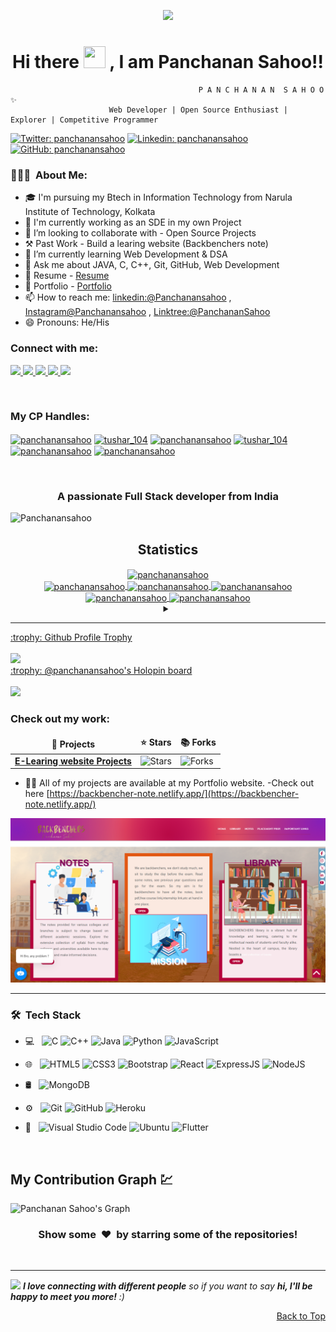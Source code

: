 <p id="top" align="center">
  <img src="#" />
</p>

<h1 align="center"> Hi there <img src="https://media.giphy.com/media/hvRJCLFzcasrR4ia7z/giphy.gif" width="35px" height="35px"> , I am Panchanan Sahoo!!</h1>

                                              P A N C H A N A N  S A H O O ✨
                          Web Developer | Open Source Enthusiast | Explorer | Competitive Programmer


[![Twitter: panchanansahoo](https://img.shields.io/twitter/follow/panchanansahoox?style=social)](https://x.com/panchanansahoox)
[![Linkedin: panchanansahoo](https://img.shields.io/badge/-panchanansahoo-blue?style=flat-square&logo=Linkedin&logoColor=white&link=https://www.linkedin.com/in/panchanansahoo/)](https://www.linkedin.com/in/panchanansahoo/)
[![GitHub: panchanansahoo](https://img.shields.io/github/followers/panchanansahoo?label=follow&style=social)](https://github.com/panchanansahoo/)

<h3> 👨🏻‍💻 &nbsp;About Me: </h3>

- 🎓 I'm pursuing my Btech in Information Technology from Narula Institute of Technology, Kolkata
- 🔭 I'm currently working as an SDE in my own Project
- 👯 I’m looking to collaborate with - Open Source Projects
- ⚒  Past Work - Build a learing website (Backbenchers note)
- 🌱 I’m currently learning Web Development & DSA
- 💬 Ask me about JAVA, C, C++, Git, GitHub, Web Development
- 📃 Resume - [Resume](#)
- 💼 Portfolio - [Portfolio](#)
- 📫 How to reach me: [linkedin:@Panchanansahoo](https://www.linkedin.com/in/panchanansahoo/)  , [Instagram@Panchanansahoo](https://www.instagram.com/_priyo_0143) , [Linktree:@PanchananSahoo](https://www.linkedin.com/in/panchanansahoo/)
- 😄 Pronouns: He/His

<h3 align="left">Connect with me:</h3>
<p align="left">
  <a href="https://www.linkedin.com/in/panchanansahoo/">
    <img src="https://img.shields.io/badge/LinkedIn-%230077B5.svg?&style=flat-square&logo=linkedin&logoColor=white">
  </a>
  
  <a href="https://github.com/panchanansahoo">
    <img src="https://img.shields.io/badge/Github-%230A0A0A.svg?&style=flat-square&logo=Github&logoColor=white">  
  </a>

  <a href="https://www.facebook.com/profile.php?id=100042354981474">
    <img src="https://img.shields.io/badge/Facebook-%231877F2.svg?&style=flat-square&logo=facebook&logoColor=white">  
  </a>
 
  <a href="https://www.instagram.com/_priyo_0143">
    <img src="https://img.shields.io/badge/Instagram-%23E4405F.svg?&style=flat-square&logo=instagram&logoColor=white">
  </a>

  <a href="https://twitter.com/panchanansahoox">
    <img src="https://img.shields.io/badge/twitter-%230077D4.svg?&style=flat-square&logo=twitter&logoColor=white">
  </a>
<p/>
<br/>

<h3 align="left">My CP Handles:</h3>
<p align="left">
  <a href="https://codeforces.com/profile/panchanansahoo" target="blank"><img align="center" src="https://raw.githubusercontent.com/rahuldkjain/github-profile-readme-generator/master/src/images/icons/Social/codeforces.svg" alt="panchanansahoo" height="30" width="40" /></a>
  <a href="https://www.codechef.com/users/panchanan0143" target="blank"><img align="center" src="https://cdn.jsdelivr.net/npm/simple-icons@3.1.0/icons/codechef.svg" alt="tushar_104" height="30" width="40" /></a>
  <a href="https://www.hackerrank.com/profile/javasahooai" target="blank"><img align="center" src="https://raw.githubusercontent.com/rahuldkjain/github-profile-readme-generator/master/src/images/icons/Social/hackerrank.svg" alt="panchanansahoo" height="30" width="40" /></a>
  <a href="https://leetcode.com/u/PanchananSahoo/" target="blank"><img align="center" src="https://raw.githubusercontent.com/rahuldkjain/github-profile-readme-generator/master/src/images/icons/Social/leet-code.svg" alt="tushar_104" height="30" width="40" /></a>
  <a href="https://www.hackerearth.com/@javasahooai" target="blank"><img align="center" src="https://raw.githubusercontent.com/rahuldkjain/github-profile-readme-generator/master/src/images/icons/Social/hackerearth.svg" alt="panchanansahoo" height="30" width="40" /></a>
  <a href="https://www.geeksforgeeks.org/user/panchanansahoo/" target="blank"><img align="center" src="https://raw.githubusercontent.com/rahuldkjain/github-profile-readme-generator/master/src/images/icons/Social/geeks-for-geeks.svg" alt="panchanansahoo" height="30" width="40" /></a>
</p>
<br/>

<h3 align="center">A passionate Full Stack developer from India</h3>

<p align="left"> <img src="https://komarev.com/ghpvc/?username=panchanansaoo&label=Profile%20views&color=0e75b6&style=flat" alt="Panchanansahoo" /> </p>

 
<h2 align="center">Statistics</h2>
<div align="center">
<a href="https://github.com/panchanansahoo">
<img align="center" src="https://github-readme-streak-stats.herokuapp.com/?user=panchanansahoo&theme=nightowl&hide_border=true&fire=DD2727" height="180em" alt="panchanansahoo" />
<br/>

<img align="center" src="http://github-profile-summary-cards.vercel.app/api/cards/stats?username=panchanansahoo&theme=2077" height="180em" alt="panchanansahoo" />
<img align="center" src="http://github-profile-summary-cards.vercel.app/api/cards/most-commit-language?username=panchanansahoo&theme=2077" height="180em" alt="panchanansahoo" />
<img align="center" src="http://github-profile-summary-cards.vercel.app/api/cards/repos-per-language?username=panchanansahoo&theme=2077" height="180em" alt="panchanansahoo" />
<img align="center" src="http://github-profile-summary-cards.vercel.app/api/cards/productive-time?username=panchanansahoo&theme=2077" height="180em" alt="panchanansahoo" />
<img align="center" src="http://github-profile-summary-cards.vercel.app/api/cards/profile-details?username=panchanansahoo&theme=2077" height="180em" alt="panchanansahoo" />
</div>

<details> <summary align="center"> </samp></summary><b>Note:</b> Most Used languages is only a metric of the languages my public code consists of and doesn't reflect experience or skill level.</details>

---

<summary>:trophy: Github Profile Trophy</summary>
  <br/>
  <img src="https://github-profile-trophy.vercel.app/?username=panchanansahoo&theme=monokai&row=1&no-frame=true&no-bg=true/">


<summary>:trophy: @panchanansahoo's Holopin board</summary>
  <br/>
  <a href="https://holopin.io/@panchanansahoo">
    <img src="https://holopin.me/panchanansahoo">
  </a>

<h3>Check out my work:</h3>
<table>
  <thead align="center">
    <tr border: none;>
      <td><b>🎁 Projects</b></td>
      <td><b>⭐ Stars</b></td>
      <td><b>📚 Forks</b></td>
    </tr>
  </thead>
  <tbody>
    <tr>
      <td><a href="https://github.com/panchanansahoo/backbencher-note"><b>E-Learing website Projects</b></a></td>
      <td><img alt="Stars" src="https://img.shields.io/static/v1?label=stars&message=5&color=343b41?color=blue"/></td>
      <td><img alt="Forks" src="https://img.shields.io/static/v1?label=forks&message=0&color=343b41?color=blue"/></td>
    </tr>
    
  </tbody>
</table>

- 👨‍💻 All of my projects are available at my Portfolio website.
-Check out here  [https://backbencher-note.netlify.app/](https://backbencher-note.netlify.app/)
<img src="https://github.com/panchanansahoo/backbencher-note/blob/master/backbencher_note.png">
<br/>

---

<h3> 🛠 &nbsp;Tech Stack</h3>

- 💻 &nbsp;
  ![C](https://img.shields.io/badge/-C-000000?style=for-the-badge&logo=C)
  ![C++](https://img.shields.io/badge/-C++-000000?style=for-the-badge&logo=C%2B%2B&logoColor=00599C)
  ![Java](https://img.shields.io/badge/-Java-000000?style=for-the-badge&logo=Java&logoColor=007396)
  ![Python](https://img.shields.io/badge/-Pyhton-000000?style=for-the-badge&logo=Python)
  ![JavaScript](https://img.shields.io/badge/-JavaScript-000000?style=for-the-badge&logo=javascript)
- 🌐 &nbsp;
  ![HTML5](https://img.shields.io/badge/-HTML5-000000?style=for-the-badge&logo=HTML5) 
  ![CSS3](https://img.shields.io/badge/-CSS3-000000?style=for-the-badge&logo=CSS3)
  ![Bootstrap](https://img.shields.io/badge/-Bootstrap-000000?style=for-the-badge&logo=Bootstrap)
  ![React](https://img.shields.io/badge/-React-000000?style=for-the-badge&logo=React)
  ![ExpressJS](https://img.shields.io/badge/-Express.JS-000000?style=for-the-badge&logo=Express.JS)
  ![NodeJS](https://img.shields.io/badge/-Node.JS-000000?style=for-the-badge&logo=Node.JS)
- 🛢 &nbsp;
  ![MongoDB](https://img.shields.io/badge/-MongoDB-000000?style=for-the-badge&logo=MongoDB)
  
- ⚙️ &nbsp;
  ![Git](https://img.shields.io/badge/-Git-000000?style=for-the-badge&logo=Git)
  ![GitHub](https://img.shields.io/badge/-GitHub-000000?style=for-the-badge&logo=GitHub)
  ![Heroku](https://img.shields.io/badge/-Heroku-000000?style=for-the-badge&logo=Heroku)
- 🔧 &nbsp;
  ![Visual Studio Code](https://img.shields.io/badge/-VisualStudioCode-000000?style=for-the-badge&logo=VisualStudioCode)
  ![Ubuntu](https://img.shields.io/badge/-Ubuntu-000000?style=for-the-badge&logo=Ubuntu)
  ![Flutter](https://img.shields.io/badge/-Flutter-000000?style=for-the-badge&logo=Flutter)

<br/>



<h2>My Contribution Graph 💹 </h2>

<p align="center">

</p>

![Panchanan Sahoo's Graph](https://github-readme-activity-graph.vercel.app/graph?username=panchanansahoo&custom_title=Panchanan's%20GitHub%20Activity%20Graph&bg_color=0D1117&color=7F3FBF&line=7F3FBF&point=7F3FBF&area_color=FFFFFF&title_color=FFFFFF&area=true)

<div align="center">
    <h3 align="center">Show some &nbsp;❤️&nbsp; by starring some of the repositories!</h3>
</div>
<br/>

---

<img src="https://media.giphy.com/media/LnQjpWaON8nhr21vNW/giphy.gif" width="60"> <em><b>I love connecting with different people</b> so if you want to say <b>hi, I'll be happy to meet you more!</b> :)</em>
<p align="right"> <a href="#top">Back to Top</a> </p>
